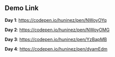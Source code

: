## Demo Link

**Day 1**: https://codepen.io/huninez/pen/NWoyOYq

**Day 2**: https://codepen.io/huninez/pen/NWoyOMG

**Day 3**: https://codepen.io/huninez/pen/YzBapMB

**Day 4**: https://codepen.io/huninez/pen/dyamEdm